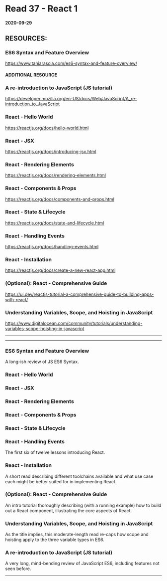 # Read 37 - React 1

#### 2020-09-29

## RESOURCES:
### ES6 Syntax and Feature Overview
https://www.taniarascia.com/es6-syntax-and-feature-overview/ <br>

#### ADDITIONAL RESOURCE
### A re-introduction to JavaScript (JS tutorial)
https://developer.mozilla.org/en-US/docs/Web/JavaScript/A_re-introduction_to_JavaScript <br>

### React - Hello World
https://reactjs.org/docs/hello-world.html <br>

### React - JSX
https://reactjs.org/docs/introducing-jsx.html <br>

### React - Rendering Elements
https://reactjs.org/docs/rendering-elements.html <br>

### React - Components & Props
https://reactjs.org/docs/components-and-props.html <br>

### React - State & Lifecycle
https://reactjs.org/docs/state-and-lifecycle.html <br>

### React - Handling Events
https://reactjs.org/docs/handling-events.html <br>


### React - Installation
https://reactjs.org/docs/create-a-new-react-app.html <br>

### (Optional): React - Comprehensive Guide
https://ui.dev/reactjs-tutorial-a-comprehensive-guide-to-building-apps-with-react/ <br>

### Understanding Variables, Scope, and Hoisting in JavaScript
https://www.digitalocean.com/community/tutorials/understanding-variables-scope-hoisting-in-javascript <br>

---
---

### ES6 Syntax and Feature Overview
A long-ish review of JS ES6 Syntax. <br>

### React - Hello World
### React - JSX
### React - Rendering Elements
### React - Components & Props
### React - State & Lifecycle
### React - Handling Events
The first six of twelve lessons introducing React. <br>

### React - Installation
A short read describing different toolchains available and what use case each might be better suited for in implementing React. <br>

### (Optional): React - Comprehensive Guide
An intro tutorial thoroughly describing (with a running example) how to build out a React component, illustrating the core aspects of React. <br>

### Understanding Variables, Scope, and Hoisting in JavaScript
As the title implies, this moderate-length read re-caps how scope and hoisting apply to the three variable types in ES6. <br>

### A re-introduction to JavaScript (JS tutorial)
A very long, mind-bending review of JavaScript ES6, including features not seen before. <br>

---
